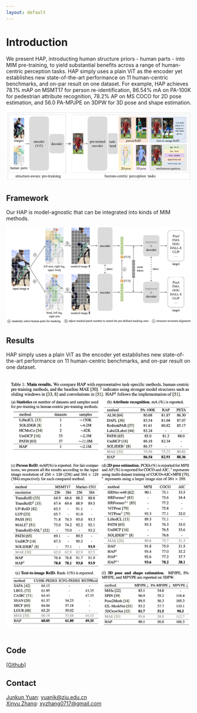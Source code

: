 ```yaml
---
layout: default
---
```


# Introduction
We present HAP, introducting human structure priors - human parts - into MIM pre-training, to yield substantial benefits across a range of human-centric perception tasks. HAP simply uses a plain ViT as the encoder yet establishes new state-of-the-art performance on 11 human-centric benchmarks, and on-par result on one dataset. For example, HAP achieves 78.1% mAP on MSMT17 for person re-identification, 86.54% mA on PA-100K for pedestrian attribute recognition, 78.2% AP on MS COCO for 2D pose estimation, and 56.0 PA-MPJPE on 3DPW for 3D pose and shape estimation.

<center><img src="./assets/intro.jpeg" width="600" alt="Intro" style="padding:0px"></center>

## Framework
Our HAP is model-agnostic that can be integrated into kinds of MIM methods.

<center><img src="./assets/framework.jpg" width="600" alt="Framework" style="padding:0px"></center>

## Results
HAP simply uses a plain ViT as the encoder yet establishes new state-of-the-art performance on 11 human-centric benchmarks, and on-par result on one dataset.

<center><img src="./assets/results.jpg" width="600" alt="Results" style="padding-bottom:20px;padding-top:15px"></center>


## Code
<a href='https://github.com/junkunyuan/HAP'>[Github]</a>


## Contact
<a href='https://junkunyuan.github.io/'>Junkun Yuan</a>: yuanjk@zju.edu.cn <br />
<a href='https://zhangxinyu-xyz.github.io/'>Xinyu Zhang</a>: xyzhang0717@gmail.com <br />
